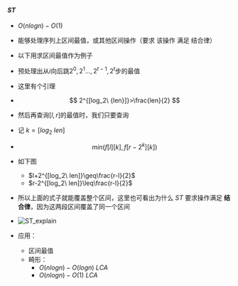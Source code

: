 #### $ST$

* $O(nlogn)-O(1)$

* 能够处理序列上区间最值，或其他区间操作（要求 该操作 满足 结合律）

* 以下用求区间最值作为例子

* 预处理出从$i$向后跳$2^0,2^1...,2^{t-1},2^t$步的最值

* 这里有个引理

* $$
  2^{[log_2\ {len}]}>\frac{len}{2}
  $$

* 然后再查询$[l,r]$的最值时，我们只要查询

* 记 $k=[log_2\ len]​$

* $$
  min(f[l][k],f[r-2^k][k])
  $$

* 如下图

  * $l+2^{[log_2\ len]}\geq\frac{r-l}{2}$  
  * $r-2^{[log_2\ len]}\leq\frac{r-l}{2}$

* 所以上面的式子就能覆盖整个区间，这里也可看出为什么 $ST​$ 要求操作满足 **结合律**，因为这两段区间覆盖了同一个区间

* ![ST_explain](/Users/duanlingbo/Desktop/OI/knowledge/数据结构/中级/ST/ST_explain.png)

* 应用：

  * 区间最值
  * 畸形：
    * $O(nlogn)-O(logn)\ LCA$
    * $O(nlogn)-O(1)\ LCA$


